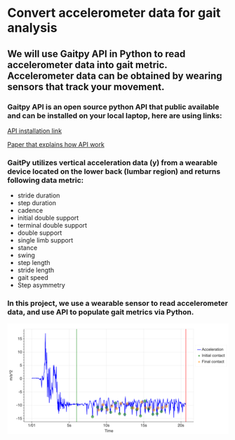 # Convert accelerometer data for gait analysis

## We will use Gaitpy API in Python to read accelerometer data into gait metric. Accelerometer data can be obtained by wearing sensors that track your movement. 

### Gaitpy API is an open source python API that public available and can be installed on your local laptop, here are using links: 

[API installation link](https://pypi.org/project/gaitpy/)

[Paper that explains how API work](https://joss.theoj.org/papers/10.21105/joss.01778.pdf)




### GaitPy utilizes vertical acceleration data (y) from a wearable device located on the lower back (lumbar region) and returns following data metric:
* stride duration
* step duration
* cadence
* initial double support
* terminal double support
* double support
* single limb support
* stance
* swing
* step length
* stride length
* gait speed
* Step asymmetry 


### In this project, we use a wearable sensor to read accelerometer data, and use API to populate gait metrics via Python. 

![Plot of Gait Analysis Outcome](https://github.com/chenliseu/Gait-Analysis/blob/main/gait_plot.png)

